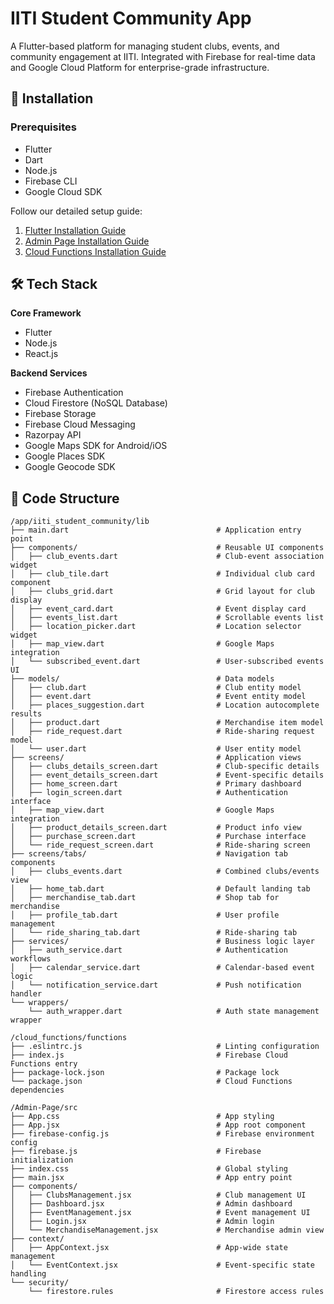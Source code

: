 # IITI Student Community App

A Flutter-based platform for managing student clubs, events, and community engagement at IITI. Integrated with Firebase for real-time data and Google Cloud Platform for enterprise-grade infrastructure.

## 📅 Installation
### Prerequisites
- Flutter  
- Dart  
- Node.js  
- Firebase CLI  
- Google Cloud SDK  

Follow our detailed setup guide:  
1. [Flutter Installation Guide](./FlutterInstallationREADME.md)  
2. [Admin Page Installation Guide](./AdminPageInstallationREADME.md)  
3. [Cloud Functions Installation Guide](./CloudFunctionsInstallationREADME.md)  

## 🛠 Tech Stack
**Core Framework**  
- Flutter  
- Node.js  
- React.js  

**Backend Services**  
- Firebase Authentication  
- Cloud Firestore (NoSQL Database)  
- Firebase Storage  
- Firebase Cloud Messaging  
- Razorpay API  
- Google Maps SDK for Android/iOS  
- Google Places SDK  
- Google Geocode SDK  

## 📁 Code Structure
```
/app/iiti_student_community/lib
├── main.dart                                 # Application entry point
├── components/                               # Reusable UI components
│   ├── club_events.dart                      # Club-event association widget
│   ├── club_tile.dart                        # Individual club card component
│   ├── clubs_grid.dart                       # Grid layout for club display
│   ├── event_card.dart                       # Event display card
│   ├── events_list.dart                      # Scrollable events list
│   ├── location_picker.dart                  # Location selector widget
│   ├── map_view.dart                         # Google Maps integration
│   └── subscribed_event.dart                 # User-subscribed events UI
├── models/                                   # Data models
│   ├── club.dart                             # Club entity model
│   ├── event.dart                            # Event entity model
│   ├── places_suggestion.dart                # Location autocomplete results
│   ├── product.dart                          # Merchandise item model
│   ├── ride_request.dart                     # Ride-sharing request model
│   └── user.dart                             # User entity model
├── screens/                                  # Application views
│   ├── clubs_details_screen.dart             # Club-specific details
│   ├── event_details_screen.dart             # Event-specific details
│   ├── home_screen.dart                      # Primary dashboard
│   ├── login_screen.dart                     # Authentication interface
│   ├── map_view.dart                         # Google Maps integration
│   ├── product_details_screen.dart           # Product info view
│   ├── purchase_screen.dart                  # Purchase interface
│   └── ride_request_screen.dart              # Ride-sharing screen
├── screens/tabs/                             # Navigation tab components
│   ├── clubs_events.dart                     # Combined clubs/events view
│   ├── home_tab.dart                         # Default landing tab
│   ├── merchandise_tab.dart                  # Shop tab for merchandise
│   ├── profile_tab.dart                      # User profile management
│   └── ride_sharing_tab.dart                 # Ride-sharing tab
├── services/                                 # Business logic layer
│   ├── auth_service.dart                     # Authentication workflows
│   ├── calendar_service.dart                 # Calendar-based event logic
│   └── notification_service.dart             # Push notification handler
└── wrappers/
    └── auth_wrapper.dart                     # Auth state management wrapper

/cloud_functions/functions
├── .eslintrc.js                              # Linting configuration
├── index.js                                  # Firebase Cloud Functions entry
├── package-lock.json                         # Package lock
└── package.json                              # Cloud Functions dependencies

/Admin-Page/src
├── App.css                                   # App styling
├── App.jsx                                   # App root component
├── firebase-config.js                        # Firebase environment config
├── firebase.js                               # Firebase initialization
├── index.css                                 # Global styling
├── main.jsx                                  # App entry point
├── components/
│   ├── ClubsManagement.jsx                   # Club management UI
│   ├── Dashboard.jsx                         # Admin dashboard
│   ├── EventManagement.jsx                   # Event management UI
│   ├── Login.jsx                             # Admin login
│   └── MerchandiseManagement.jsx             # Merchandise admin view
├── context/
│   ├── AppContext.jsx                        # App-wide state management
│   └── EventContext.jsx                      # Event-specific state handling
└── security/
    └── firestore.rules                       # Firestore access rules

```

